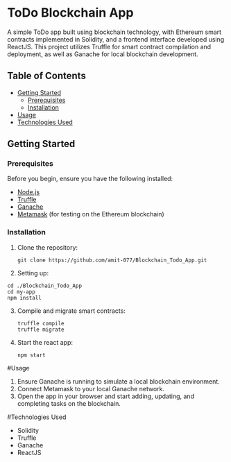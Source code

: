 # ToDo Blockchain App

A simple ToDo app built using blockchain technology, with Ethereum smart contracts implemented in Solidity, and a frontend interface developed using ReactJS. 
This project utilizes Truffle for smart contract compilation and deployment, as well as Ganache for local blockchain development.

## Table of Contents

- [Getting Started](#getting-started)
  - [Prerequisites](#prerequisites)
  - [Installation](#installation)
- [Usage](#usage)
- [Technologies Used](#technologies-used)

## Getting Started

### Prerequisites

Before you begin, ensure you have the following installed:

- [Node.js](https://nodejs.org/)
- [Truffle](https://www.trufflesuite.com/truffle)
- [Ganache](https://www.trufflesuite.com/ganache)
- [Metamask](https://metamask.io/) (for testing on the Ethereum blockchain)
  
### Installation

1. Clone the repository:

   ```
   git clone https://github.com/amit-077/Blockchain_Todo_App.git
   ```
2. Setting up:
  ```
  cd ./Blockchain_Todo_App
  cd my-app
  npm install
  ```
3. Compile and migrate smart contracts:
   ```
   truffle compile
   truffle migrate
   ```
4. Start the react app:
   ```
   npm start
   ```

#Usage
1. Ensure Ganache is running to simulate a local blockchain environment.
2. Connect Metamask to your local Ganache network.
3. Open the app in your browser and start adding, updating, and completing tasks on the blockchain.

#Technologies Used
- Solidity
- Truffle
- Ganache
- ReactJS
